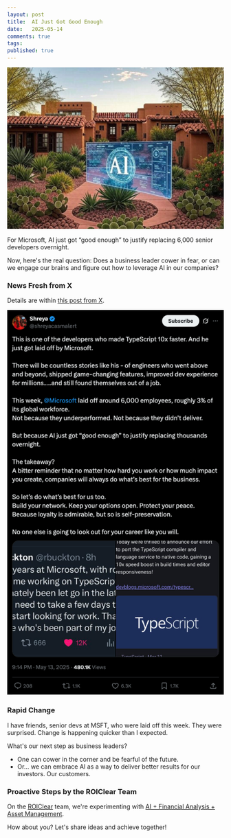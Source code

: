 ```yaml
---
layout: post
title:  AI Just Got Good Enough
date:   2025-05-14
comments: true
tags: 
published: true
---
```


<img src="/images/AI_real_estate.jpg" width="600" alt="AI Just Got Good Enough" title="AI Just Got Good Enough" /> 

For Microsoft, AI just got “good enough” to justify replacing 6,000 senior developers overnight.

Now, here's the real question: Does a business leader cower in fear, or can we engage our brains and figure out how to leverage AI in our companies?

<!--more-->

### News Fresh from X

Details are within [this post from X](https://x.com/shreyacasmalert/status/1922505860926046240?s=61).

<img src="/images/ai_x_msft.png" width="600" alt="AI + Microsoft layoffs" title="AI + Microsoft layoffs" /> 


### Rapid Change

I have friends, senior devs at MSFT, who were laid off this week. They were surprised. Change is happening quicker than I expected.

What's our next step as business leaders?

* One can cower in the corner and be fearful of the future.
* Or... we can embrace AI as a way to deliver better results for our investors. Our customers.

### Proactive Steps by the ROIClear Team

On the [ROIClear](https://ROIClear.com) team, we're experimenting with [AI + Financial Analysis + Asset Management](/blog/2025/04/28/grok-financial-analysis-asset-management/).

How about you? Let's share ideas and achieve together!
